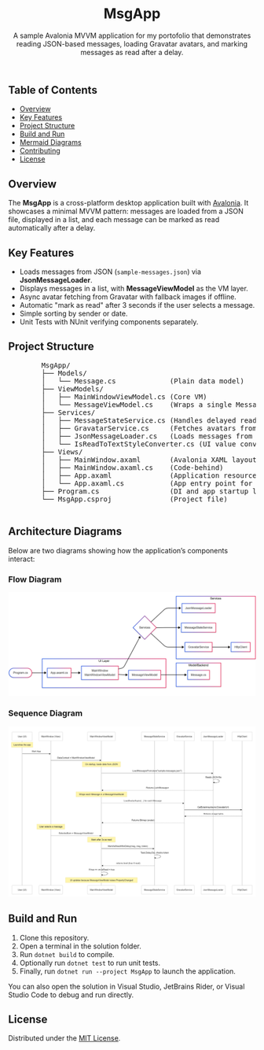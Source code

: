 <readme>
  <header>
    <h1>MsgApp</h1>
    <p>A sample Avalonia MVVM application for my portofolio that demonstrates reading JSON-based messages, loading Gravatar avatars, and marking messages as read after a delay.
  </header>

  <section id="table-of-contents">
    <h2>Table of Contents</h2>
    <ul>
      <li><a href="#overview">Overview</a></li>
      <li><a href="#features">Key Features</a></li>
      <li><a href="#structure">Project Structure</a></li>
      <li><a href="#build-and-run">Build and Run</a></li>
      <li><a href="#mermaid-diagrams">Mermaid Diagrams</a></li>
      <li><a href="#contributing">Contributing</a></li>
      <li><a href="#license">License</a></li>
    </ul>
  </section>

  <section id="overview">
    <h2>Overview</h2>
    <p>
      The <strong>MsgApp</strong> is a cross-platform desktop application built with
      <a href="https://avaloniaui.net">Avalonia</a>. It showcases a minimal MVVM pattern:
      messages are loaded from a JSON file, displayed in a list, and each message can be
      marked as read automatically after a delay.
    </p>
  </section>

  <section id="features">
    <h2>Key Features</h2>
    <ul>
      <li>Loads messages from JSON (<code>sample-messages.json</code>) via <strong>JsonMessageLoader</strong>.</li>
      <li>Displays messages in a list, with <strong>MessageViewModel</strong> as the VM layer.</li>
      <li>Async avatar fetching from Gravatar with fallback images if offline.</li>
      <li>Automatic "mark as read" after 3 seconds if the user selects a message.</li>
      <li>Simple sorting by sender or date.</li>
      <li>Unit Tests with NUnit verifying components separately.</li>
    </ul>
  </section>

  <section id="structure">
    <h2>Project Structure</h2>
    <pre>
        MsgApp/
        ├── Models/
        │   └── Message.cs             (Plain data model)
        ├── ViewModels/
        │   ├── MainWindowViewModel.cs (Core VM)
        │   └── MessageViewModel.cs    (Wraps a single Message)
        ├── Services/
        │   ├── MessageStateService.cs (Handles delayed read logic)
        │   ├── GravatarService.cs     (Fetches avatars from Gravatar)
        │   ├── JsonMessageLoader.cs   (Loads messages from a JSON file)
        │   └── IsReadToTextStyleConverter.cs (UI value converter)
        ├── Views/
        │   ├── MainWindow.axaml       (Avalonia XAML layout)
        │   ├── MainWindow.axaml.cs    (Code-behind)
        │   ├── App.axaml              (Application resource dictionary)
        │   └── App.axaml.cs           (App entry point for Avalonia)
        ├── Program.cs                 (DI and app startup logic)
        └── MsgApp.csproj              (Project file)
    </pre>

## Architecture Diagrams

Below are two diagrams showing how the application’s components interact:

### Flow Diagram
![Flow Diagram](./flow_diagram.png "Flow Diagram")

### Sequence Diagram
![Sequence Diagram](./sequence_diagram.png "Sequence Diagram")

  </section>

  <section id="build-and-run">
    <h2>Build and Run</h2>
    <ol>
      <li>Clone this repository.</li>
      <li>Open a terminal in the solution folder.</li>
      <li>Run <code>dotnet build</code> to compile.</li>
      <li>Optionally run <code>dotnet test</code> to run unit tests.</li>
      <li>Finally, run <code>dotnet run --project MsgApp</code> to launch the application.</li>
    </ol>
    <p>
      You can also open the solution in Visual Studio, JetBrains Rider, or Visual Studio Code
      to debug and run directly.
    </p>
  </section>

  <section id="license">
    <h2>License</h2>
    <p>
      Distributed under the <a href="https://opensource.org/licenses/MIT">MIT License</a>.
    </p>
  </section>
</readme>
